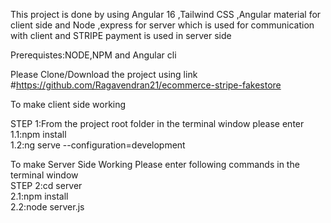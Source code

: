 This project is done by using Angular 16 ,Tailwind CSS ,Angular material for client side and
Node ,express for server which is used for communication with client and STRIPE payment is used in server side 

Prerequistes:NODE,NPM and Angular cli 

Please Clone/Download the project using link 
#https://github.com/Ragavendran21/ecommerce-stripe-fakestore

To make client side working

STEP 1:From the project root folder in the terminal window please enter<br/>
  1.1:npm install<br/>
  1.2:ng serve --configuration=development<br/>

To make Server  Side Working Please enter following commands in the terminal window <br/>
 STEP 2:cd server<br/>
   2.1:npm install<br/>
   2.2:node server.js<br/>
